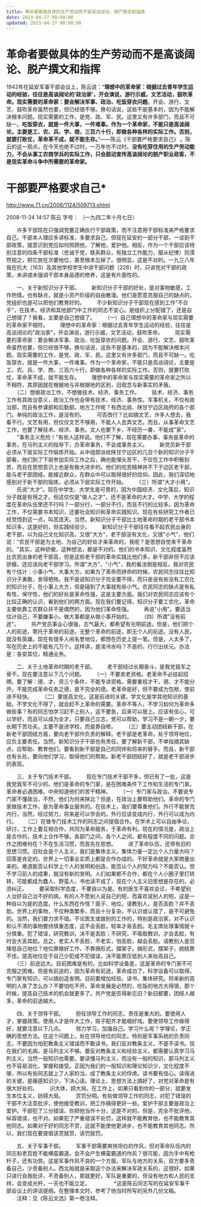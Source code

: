 ```yaml
---
title: 革命者要做具体的生产劳动而不是高谈阔论、脱产撰文和指挥
date: 2023-04-27 00:00:00
updated: 2023-04-27 00:00:00
---
```


# 革命者要做具体的生产劳动而不是高谈阔论、脱产撰文和指挥

1942年在延安军事干部会议上，陈云说：“**理想中的革命家：根据过去青年学生运动的经验，往往是高谈阔论的‘政治家’，开会演说，游行示威，文艺活动，鼓吹革命。现实需要的革命家：要会解决军事、政治、吃饭穿衣问题**。开会、游行、文艺、鼓吹革命虽然也要，但已经很不够。换句话说，这些不是基本的，因为不能解决根本问题。现实需要的工作，是党、政、军、民。这里又有许多部门，而且不可缺一。**吃饭穿衣，就是一件大事，一件难事。作为一个革命家，不能只是高谈阔论，主要是工、农、兵、学、商，三百六十行，即做各种各样的实际工作。否则，就要打败仗，革命革不成，就不能生存。**”——陈云《干部要严格要求自己》 。陈云的这一观点，在今天也绝不过时，一万年也不过时。**没有吃穿住用的生产劳动能力，不会从事工农商学兵的实际工作，只会鼓动宣传高谈阔论的脱产职业政客，不是现实革命斗争中所需要的革命家。**

# 干部要严格要求自己*
http://www.71.cn/2008/1124/509713.shtml

2008-11-24 14:57 陈云 字号：
（一九四二年十月七日）

　　许多干部现在只强调党要正确执行干部政策，而不注意用干部标准来严格要求自己。干部本人理应多讲标准，多要求自己，但现在延安的一部分干部，一谈到干部政策，就意识到党应如何照顾他，了解他，爱护他。相反，作为一个干部应该特别注意的四条干部标准（忠诚于党，联系群众，有独立工作能力，服从纪律）则漠然视之，把它放在次要地位，甚至根本忘掉了。很明显，这是不对的。一九三八年我在抗大〔163〕及其他学校学生中讲干部问题〔228〕时，只讲党对干部的政策，未讲或未强调干部本身品德的修养，这是有片面性的。

　　一、关于新知识分子干部。
　　新知识分子干部的好处，是对事物敏感，工作热情。也有缺点，就是小资产阶级的自由散漫。他们是愿意克服自己的缺点的，党组织也是可以把他们教育好的。
　　不少新知识分子干部现在感到工作"不合手"，在技术、经济和其他部门中工作的同志不安心。是组织上分配错了，还是自己想错了？我看，主要是自己想错了。
　　（一）自己理想中的革命家与现实需要的革命家不相符。
　　理想中的革命家：根据过去青年学生运动的经验，往往是高谈阔论的"政治家"，开会演说，游行示威，文艺活动，鼓吹革命。
　　现实需要的革命家：要会解决军事、政治、吃饭穿衣的问题。开会、游行、文艺、鼓吹革命虽然也要，但已经很不够。换句话说，这些不是基本的，因为不能解决根本问题。现实需要的工作，是党、政、军、民。这里又有许多部门，而且不可缺一。吃饭穿衣，就是一件大事，一件难事。作为一个革命家，不能只是高谈阔论，主要是工、农、兵、学、商，三百六十行，即做各种各样的实际工作。否则，就要打败仗，革命革不成，就不能生存。
　　理想中的革命家与现实需要的革命家之所以不相符，其原因就在根据地与非根据地的区别，旧观念与新事实的矛盾。
　　（二）想做政治工作，不想做技术、经济、事务工作。
　　技术、经济、事务工作有其政治意义，政治工作也会带有技术、经济、事务性。军事机关，不仅有政治部，而且有参谋部和后勤部。地方工作呢？有西北局、陕甘宁边区政府的各个部门。单纯的政治工作，是没有的。
　　可否改行？比如搞文艺，许多人想去，我看不行。文艺有用，但仅仅文艺不够用，不能人人去弄文艺。而且，从事革命文艺工作，也要了解技术、经济、事务。文人也要下乡，不经历一番，不能成"家"。
　　"事务主义危险！"有些人这样说。他们不了解，现在需要办事，事务是革命的事务，在马列主义的指导下，办革命事务，不会成事务主义。
　　新党员新干部必须从下层实际工作锻炼开始。从中组部派给陕甘宁边区的几百个新的知识分子干部看，他们到了下层参加实际工作之后，确也能埋头苦干，不仅在工作中积极刻苦，而且在思想意识上也是有极大进步的。他们的吃苦精神并不下于边区老干部，能与老干部团结，能接近群众，在群众中可以取得很好的信仰。因此，我们深切地感到对于新干部的锻炼，必须从下层实际工作开始。
　　（三）所谓"大才小用"。
　　先说"大才"。现在中学生、大学生是可贵的，因为中国经济、文化落后，知识分子就是有用之才。但这仅仅是"做人之才"，还不是革命的大才。中学、大学的程度在革命队伍里还不行吗？一部分行，一部分不行，而且不行的比较多。因为革命工作，不仅需要书本知识，还要社会知识和革命实践知识。现在有些研究工作者已经觉悟到这一点，叫苦连天。当然，新知识分子干部比土地革命时期的老干部书本知识多，这是好的，但实践经验少。
　　新知识分子干部往往看不起农民出身的老干部，以为自己文化知识高，又很"大方"，老干部没有文化，又很"小气"。他们说："农民干部是为土地、为自己的好处才来革命的，我呢？是思想自觉来干革命的。"其实，这种骄傲，这种想法，都是不对的。他们的书本知识、文化程度虽然比农民出身的老干部高，但是这些老干部的革命实践比他们多，新干部非但不应该骄傲，还应该向老干部学习。所谓"大方"、"小气"，我的看法倒是相反。我对农民有个估计：小事小气、大事大方。如果为了革命而拼命的时候，农民同志往往比知识分子勇敢，舍得牺牲。我不是说知识分子完全要不得，而只是说有些没有工农化的知识分子，在小事上大方，但是碰到了大事就有些小气。农民同志的缺点是有私有性、保守性，他们的好处是革命性强，这是主要方面。我们对农民同志应该有个比较正确的认识，看到他们的两方面。现在我们要记得，知识分子要工农化，革命主要依靠工农群众并不是偶然的，因为他们革命性强。
　　再说"小用"。要适当估计自己，不要嫌事小。做大事都是从做小事开始的。
　　（四）所谓"没有前途"。
　　共产党员事业心很强，志气最大，都希望有光明前途。但是，他们把个人的前途，寄托于革命的前途。无整个革命的前途，即无个人的前途。没有人民，就没有英雄。现在有很多人闹名誉地位，都想在历史上提一笔。但是，人太多了，写在历史上的不能有几万个。这样讲，是泼冷水吗？不是的，行行出状元。办法是：各安其位，精通业务。

　　二、关于土地革命时期的老干部。
　　老干部经过长期奋斗，是我党我军之骨干。现在要注意以下几个问题。
　　（一）不要卖老资格。老革命不必挂起招牌。要了解：德、才、资三个条件，不能专讲资格，需要重视才干。德、才不能分开。不能完成革命任务之德，是不完全的德。老革命是好，但不要成为包袱，使前进不轻快。
　　（二）要提高文化。这是前进的关键。学文化是学其他知识的基础，不学文化不得了，就会赶不上革命的需要。革命不等人，不学习如何为革命多做些事？有的同志怕学习赶不上别人，这不要急，后来可以居上。应该有信心，可以学好，而且可以成为全才。只要自己立志，党可以帮助，学习不是一朝一夕，要长期下苦功夫。主要不是进学校，而是靠自修。
　　（三）要主动团结新干部，在新老干部团结方面，要向老干部作负责的解释。老干部是老革命，处于领导地位，应负主要责任。当然，新知识分子干部也有责任。要了解新干部，不单指摘其缺点，应帮助、教育他们，要看到新干部是自己的同伴和将来的替手。而且，新干部也有长处，要向他们学习，取得他们的帮助。新老干部团结好了，就是老干部进步的表现。

　　三、关于专门技术干部。
　　现在专门技术干部不多，但已有了一批，这是我党我军不可少的。他们是革命的专门家，是在困难条件下工作和生活的专门家。革命者必遇困难。中央知道他们的苦干精神。
　　（一）专门家与政治。不要说专门家不懂政治，不然，他们为何来陕北？但是，在政治上要帮助他们。革命的专门家做技术工作，是为革命事业服务的。在技术上，我们要尊重他们。外行不能冒充内行，当然，经过努力，将来是可以学会的。外行应该变成内行，外行可以成为内行。
　  （二）在做专门技术工作的同志之间提倡合作。在学术上可以自由争论、研讨，工作上要互相合作，共同为革命服务，于革命有利。现在的情况是，政治上是合作的，技术上合作不够。各部门之间，各个人之间，都有程度不同的问题。合作之困难何在？不在生活习惯，而首先在思想。
　　进了革命队伍，还带有旧的思想习惯。旧社会是个人主义，我们是集体主义。集体力量一定比个人力量大吗？回答是肯定的。世界上一切事业实质上都是合作办成的。干好革命就是大家商量出来的。难道能否认科学上个人的发明和创造，能否认个人的努力吗？不能否认。但不学习前人的成果，就没有新的发明。人们如果都不合作，都在个人小圈子里打转转，可能都成为蠢人、野蛮人，书也读不成了，现在个人主义旧思想是存在的，必须纠正。
　　要采取科学态度，不要自以为是。有的医生不喜欢会诊，不希望别人治好自己治不好的病。有的人不愿别人说自己的短，而喜欢说别人的短。这是一种自以为是的态度。什么东西在作怪？面子、地位。请教别人，是否丢脸？并不丢脸。世界上的事物，不仅种类繁多，而且十分复杂。不认识或认错了，是不可避免的。当然，我们要力求不错。不论医生或做别的工作的，特别是政治家，对不认识和认不清的事物要持慎重态度，这不会丢脸，轻率才易丢脸。毛主席处理事情就十分慎重。犯了错误，研究教训，决不是丢脸；不研究，不吸取教训，才会丢脸，有时会大丢其脸。总之，老实人不丢脸，不老实，怕丢脸，越会丢脸。请教别人是否降低自己地位？地位靠做好工作，不靠搞形式，摆架子。搞形式，摆架子，统统靠不住。提高地位在于自己少犯或不犯错误，决不能靠压低别人来抬高自己。
　　（三）前途远大。目前困难是有的，比如科学设备差，这是革命的专门家不可克服之困难。但是有前途的，因为革命有前途，革命成功了，科学设备可以取得。专门家有知识，可以搞创造发明。目前要增加经验，读书，集体研究。将来新的高明的人来了怎么办？不要怕吃不开。革命发展是必然的，吃饭的地方大得很，那个时候，提高自己技术的机会就更多了。共产党是否得新忘旧？新旧都要，团结人越多，革命的前途越大。

　　四、关于领导干部。
　　担任领导工作的同志，责任是重大的。要使用人才，掌握政策。使用人才是件大工作，班子配齐才能唱好戏。要使领导工作做得好，就要注意以下几点。
　　努力学习，加强自己。学习什么呢？学理论，学正确的思想方法。在这个问题上，处在领导地位的同志，特别是军事系统的负责同志，不要因为怕犯教条主义错误而不敢读书。我们反对教条主义，不是不读书。现在我们的毛病，是马列主义不够。要反对教条主义和经验主义，都需要认真学习马列主义。当然一般知识也需要。要读懂马列主义，而没有一般的知识，那马列主义也不容易消化、掌握和接受。正因为我们的一般知识和理论知识少，文化程度不够，所以有些同志就上了人家的当，成了教条主义的俘虏。读书要有信心。读得进的关键，是痛感知识少，下决心读。理论上、思想方法上搞好了，对党对革命是有很大好处的。
　　识大体，顾大局。在工作上，如果只看到你的一部分，就要发生本位主义，妨碍大局。
　　赏罚分明。有些做领导工作的同志，对犯了错误的干部不大注意批评，使他接受教训，把工作搞得更好一些。爱护干部主要是政治上爱护。干部犯了三分错误、你把他当作十分，这是不对的，但是，完全不批评他，纵容错误，也不对。如果犯了严重错误不处罚，这样就不能教育他，也不能教育其他同志。如果对于好的同志不赏，这就不能使他更进步，也不能教育其他同志。所以，我们现在要提倡该赏就赏，该罚就罚。

　　五、关于军事干部。
　　军事干部需要爽快坦白的作风，但对革命队伍内的同志和老百姓不能横蛮霸道。会不会产生横蛮霸道的作风？很可能，因为手中有枪杆子，还有功劳。这是军事作风不良的一个方面。军队与地方的关系，双方要多责备自己，少责备别人。西北局就是采取这个办法来解决军政关系的，这很好。如果只进行自我批评，不责备别人，那就更好。军队是重要的，但没有地方和人民的支持，会变成光杆，一天也不能立足。
　　
　　*这是陈云同志写的在延安军事干部会议上的讲话提纲。在整理本文时，参考了他当时所写的另外几份文稿。
　　注释：见《陈云文选》第一卷注释。
